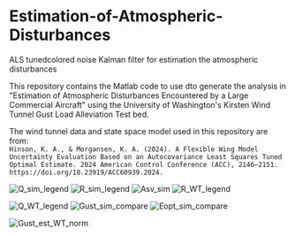 # Estimation-of-Atmospheric-Disturbances
 ALS tunedcolored noise Kalman filter for estimation the atmospheric disturbances

 This repository contains the Matlab code to use dto generate the analysis in "Estimation of Atmospheric Disturbances
Encountered by a Large Commercial Aircraft" using the University of Washington's Kirsten Wind Tunnel Gust Load Alleviation Test bed.

The wind tunnel data and state space model used in this repository are from:   
`Hinson, K. A., & Morgansen, K. A. (2024). A Flexible Wing Model Uncertainty Evaluation Based on an Autocovariance Least Squares Tuned Optimal Estimate. 2024 American Control Conference (ACC), 2146–2151. https://doi.org/10.23919/ACC60939.2024.`

![Q_sim_legend](https://github.com/user-attachments/assets/bdd5edfd-12a0-480a-9e45-280c37929150)
![R_sim_legend](https://github.com/user-attachments/assets/3e1972f4-604d-48f2-b2b7-2c6f9c426ae9)
![Asv_sim](https://github.com/user-attachments/assets/6eb3d2ec-d4cb-4865-939a-48dbe7fccd18)
![R_WT_legend](https://github.com/user-attachments/assets/54a2aa01-1cb1-4441-8df8-8799adc42aa2)

![Q_WT_legend](https://github.com/user-attachments/assets/f3527a96-6fab-4f54-9f35-75f4d9db2fd6)
![Gust_sim_compare](https://github.com/user-attachments/assets/a89b7a2d-5d3b-4e87-98c9-1c302857c7f1)
![Eopt_sim_compare](https://github.com/user-attachments/assets/539ece68-90bb-4458-963e-ff4937a76498)

![Gust_est_WT_norm](https://github.com/user-attachments/assets/a2c22e00-8ced-417c-ab3c-3ec78067d882)




